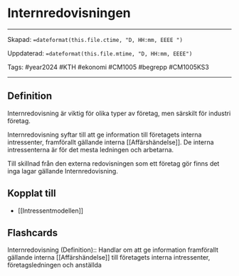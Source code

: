 # Internredovisningen

---

Skapad: `=dateformat(this.file.ctime, "D, HH:mm, EEEE ")`

Uppdaterad: `=dateformat(this.file.mtime, "D, HH:mm, EEEE")`

Tags: #year2024 #KTH #ekonomi #CM1005 #begrepp #CM1005KS3

---

## Definition

Internredovisning är viktig för olika typer av företag, men särskilt för industri företag.

Internredovisning syftar till att ge information till företagets interna intressenter, framförallt gällande interna [[Affärshändelse]]. De interna intressenterna är för det mesta ledningen och arbetarna.

Till skillnad från den externa redovisningen som ett företag gör finns det inga lagar gällande Internredovisning.

## Kopplat till

- [[Intressentmodellen]]

## Flashcards

Internredovisning (Definition):: Handlar om att ge information framförallt gällande interna [[Affärshändelse]] till företagets interna intressenter, företagsledningen och anställda
<!--SR:!2024-03-11,8,250!2024-03-18,13,288-->
